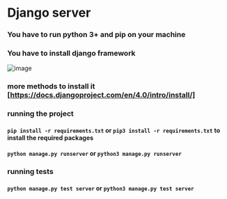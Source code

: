 # Django server
### You have to run python 3+ and pip on your machine
### You have to install django framework
![image](https://user-images.githubusercontent.com/45854398/169812431-1625d6b4-56e6-4831-b40a-840ac226d802.png)
### more methods to install it [https://docs.djangoproject.com/en/4.0/intro/install/]

### running the project
#### `pip install -r requirements.txt` or `pip3 install -r requirements.txt` to install the required packages
#### `python manage.py runserver` or `python3 manage.py runserver`

### running tests
#### `python manage.py test server` or `python3 manage.py test server`
